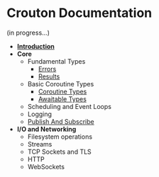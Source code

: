 # Crouton Documentation

(in progress...)

* **[Introduction](Introduction.md)**
* **Core**
  * Fundamental Types
    * [Errors](Errors.md)
    * [Results](Results.md)
  * Basic Coroutine Types
    * [Coroutine Types](Coroutine%20Types.md)
    * [Awaitable Types](Awaitable%20Types.md)
  * Scheduling and Event Loops
  * Logging
  * [Publish And Subscribe](PubSub.md)
* **I/O and Networking**
  * Filesystem operations
  * Streams
  * TCP Sockets and TLS
  * HTTP
  * WebSockets
